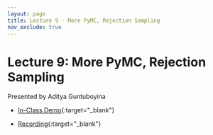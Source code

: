 ```yaml
---
layout: page
title: Lecture 9 - More PyMC, Rejection Sampling
nav_exclude: true
---
```


# Lecture 9: More PyMC, Rejection Sampling

Presented by Aditya Guntuboyina

- [In-Class Demo](https://data102.datahub.berkeley.edu/hub/user-redirect/git-pull?repo=https%3A%2F%2Fgithub.com%2Fds-102%2Ffa23-materials&urlpath=tree%2Ffa23-materials%2Flecture%2Flecture09%2FLectureNINEClassVersionData102Fall2023.ipynb&branch=main){:target="_blank"}

- [Recording](https://bcourses.berkeley.edu/courses/1526710/pages/lecture-9-more-graphical-models-and-pymc-rejection-sampling){:target="_blank"}